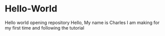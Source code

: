 # Hello-World
Hello world opening repository
Hello, My name is Charles
I am making for my first time and following the tutorial
